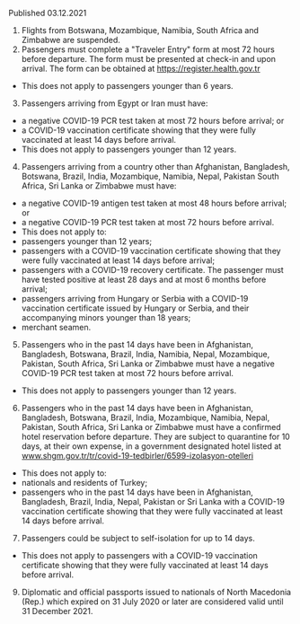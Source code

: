 Published 03.12.2021
1. Flights from Botswana, Mozambique, Namibia, South Africa and Zimbabwe are suspended.
2. Passengers must complete a "Traveler Entry" form at most 72 hours before departure. The form must be presented at check-in and upon arrival. The form can be obtained at <a href="https://register.health.gov.tr">https://register.health.gov.tr</a>
- This does not apply to passengers younger than 6 years.
3. Passengers arriving from Egypt or Iran must have:
- a negative COVID-19 PCR test taken at most 72 hours before arrival; or
- a COVID-19 vaccination certificate showing that they were fully vaccinated at least 14 days before arrival.
- This does not apply to passengers younger than 12 years.
4. Passengers arriving from a country other than Afghanistan, Bangladesh, Botswana, Brazil, India, Mozambique, Namibia, Nepal, Pakistan South Africa, Sri Lanka or Zimbabwe must have:
- a negative COVID-19 antigen test taken at most 48 hours before arrival; or
- a negative COVID-19 PCR test taken at most 72 hours before arrival.
- This does not apply to:
- passengers younger than 12 years;
- passengers with a COVID-19 vaccination certificate showing that they were fully vaccinated at least 14 days before arrival;
- passengers with a COVID-19 recovery certificate. The passenger must have tested positive at least 28 days and at most 6 months before arrival;
- passengers arriving from Hungary or Serbia with a COVID-19 vaccination certificate issued by Hungary or Serbia, and their accompanying minors younger than 18 years;
- merchant seamen.
5. Passengers who in the past 14 days have been in Afghanistan, Bangladesh, Botswana, Brazil, India, Namibia, Nepal, Mozambique, Pakistan, South Africa, Sri Lanka or Zimbabwe must have a negative COVID-19 PCR test taken at most 72 hours before arrival.
- This does not apply to passengers younger than 12 years.
6. Passengers who in the past 14 days have been in Afghanistan, Bangladesh, Botswana, Brazil, India, Mozambique, Namibia, Nepal, Pakistan, South Africa, Sri Lanka or Zimbabwe must have a confirmed hotel reservation before departure. They are subject to quarantine for 10 days, at their own expense, in a government designated hotel listed at <a href="http://www.shgm.gov.tr/tr/covid-19-tedbirler/6599-izolasyon-otelleri">www.shgm.gov.tr/tr/covid-19-tedbirler/6599-izolasyon-otelleri</a>
- This does not apply to:
- nationals and residents of Turkey;
- passengers who in the past 14 days have been in Afghanistan, Bangladesh, Brazil, India, Nepal, Pakistan or Sri Lanka with a COVID-19 vaccination certificate showing that they were fully vaccinated at least 14 days before arrival.
7. Passengers could be subject to self-isolation for up to 14 days.
- This does not apply to passengers with a COVID-19 vaccination certificate showing that they were fully vaccinated at least 14 days before arrival.
9. Diplomatic and official passports issued to nationals of North Macedonia (Rep.) which expired on 31 July 2020 or later are considered valid until 31 December 2021.